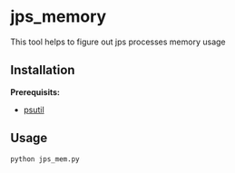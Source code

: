 # jps_memory
This tool helps to figure out jps processes memory usage

## Installation
**Prerequisits:** 
 - [psutil](https://github.com/giampaolo/psutil/blob/master/INSTALL.rst)
 
## Usage
```
python jps_mem.py
```
